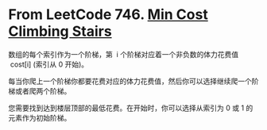 # From LeetCode 746. [Min Cost Climbing Stairs](https://leetcode-cn.com/problems/min-cost-climbing-stairs/)

数组的每个索引作为一个阶梯，第  i 个阶梯对应着一个非负数的体力花费值  cost[i] (索引从 0 开始)。

每当你爬上一个阶梯你都要花费对应的体力花费值，然后你可以选择继续爬一个阶梯或者爬两个阶梯。

您需要找到达到楼层顶部的最低花费。在开始时，你可以选择从索引为 0 或 1 的元素作为初始阶梯。
